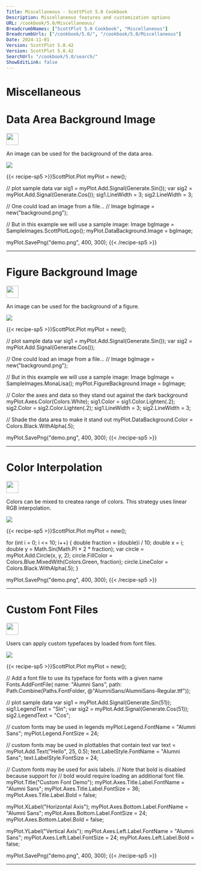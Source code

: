 ```yaml
---
Title: Miscellaneous - ScottPlot 5.0 Cookbook
Description: Miscellaneous features and customization options
URL: /cookbook/5.0/Miscellaneous/
BreadcrumbNames: ["ScottPlot 5.0 Cookbook", "Miscellaneous"]
BreadcrumbUrls: ["/cookbook/5.0/", "/cookbook/5.0/Miscellaneous"]
Date: 2024-11-01
Version: ScottPlot 5.0.42
Version: ScottPlot 5.0.42
SearchUrl: "/cookbook/5.0/search/"
ShowEditLink: false
---
```


<h1>Miscellaneous</h1>


<div class='d-flex align-items-center mt-5'>
<h1 class='me-2 text-dark my-0 border-0'>Data Area Background Image</h1>
<a href='/cookbook/5.0/Miscellaneous/DataBackgroundImage' target='_blank'>
<img src='/images/icons/new-window.svg' style='height: 2rem;' class='new-window-icon'>
</a>
</div>

An image can be used for the background of the data area.

[![](/cookbook/5.0/images/DataBackgroundImage.png?241101192719)](/cookbook/5.0/images/DataBackgroundImage.png?241101192719)

{{< recipe-sp5 >}}ScottPlot.Plot myPlot = new();

// plot sample data
var sig1 = myPlot.Add.Signal(Generate.Sin());
var sig2 = myPlot.Add.Signal(Generate.Cos());
sig1.LineWidth = 3;
sig2.LineWidth = 3;

// One could load an image from a file...
// Image bgImage = new("background.png");

// But in this example we will use a sample image:
Image bgImage = SampleImages.ScottPlotLogo();
myPlot.DataBackground.Image = bgImage;

myPlot.SavePng("demo.png", 400, 300);
{{< /recipe-sp5 >}}

<hr class='my-5 invisible'>



<div class='d-flex align-items-center mt-5'>
<h1 class='me-2 text-dark my-0 border-0'>Figure Background Image</h1>
<a href='/cookbook/5.0/Miscellaneous/FigureBackgroundImage' target='_blank'>
<img src='/images/icons/new-window.svg' style='height: 2rem;' class='new-window-icon'>
</a>
</div>

An image can be used for the background of a figure.

[![](/cookbook/5.0/images/FigureBackgroundImage.png?241101192719)](/cookbook/5.0/images/FigureBackgroundImage.png?241101192719)

{{< recipe-sp5 >}}ScottPlot.Plot myPlot = new();

// plot sample data
var sig1 = myPlot.Add.Signal(Generate.Sin());
var sig2 = myPlot.Add.Signal(Generate.Cos());

// One could load an image from a file...
// Image bgImage = new("background.png");

// But in this example we will use a sample image:
Image bgImage = SampleImages.MonaLisa();
myPlot.FigureBackground.Image = bgImage;

// Color the axes and data so they stand out against the dark background
myPlot.Axes.Color(Colors.White);
sig1.Color = sig1.Color.Lighten(.2);
sig2.Color = sig2.Color.Lighten(.2);
sig1.LineWidth = 3;
sig2.LineWidth = 3;

// Shade the data area to make it stand out
myPlot.DataBackground.Color = Colors.Black.WithAlpha(.5);

myPlot.SavePng("demo.png", 400, 300);
{{< /recipe-sp5 >}}

<hr class='my-5 invisible'>



<div class='d-flex align-items-center mt-5'>
<h1 class='me-2 text-dark my-0 border-0'>Color Interpolation</h1>
<a href='/cookbook/5.0/Miscellaneous/ColorInterpolation' target='_blank'>
<img src='/images/icons/new-window.svg' style='height: 2rem;' class='new-window-icon'>
</a>
</div>

Colors can be mixed to createa range of colors. This strategy uses linear RGB interpolation.

[![](/cookbook/5.0/images/ColorInterpolation.png?241101192719)](/cookbook/5.0/images/ColorInterpolation.png?241101192719)

{{< recipe-sp5 >}}ScottPlot.Plot myPlot = new();

for (int i = 0; i <= 10; i++)
{
    double fraction = (double)i / 10;
    double x = i;
    double y = Math.Sin(Math.PI * 2 * fraction);
    var circle = myPlot.Add.Circle(x, y, 2);
    circle.FillColor = Colors.Blue.MixedWith(Colors.Green, fraction);
    circle.LineColor = Colors.Black.WithAlpha(.5);
}

myPlot.SavePng("demo.png", 400, 300);
{{< /recipe-sp5 >}}

<hr class='my-5 invisible'>



<div class='d-flex align-items-center mt-5'>
<h1 class='me-2 text-dark my-0 border-0'>Custom Font Files</h1>
<a href='/cookbook/5.0/Miscellaneous/CustomFontFiles' target='_blank'>
<img src='/images/icons/new-window.svg' style='height: 2rem;' class='new-window-icon'>
</a>
</div>

Users can apply custom typefaces by loaded from font files.

[![](/cookbook/5.0/images/CustomFontFiles.png?241101192719)](/cookbook/5.0/images/CustomFontFiles.png?241101192719)

{{< recipe-sp5 >}}ScottPlot.Plot myPlot = new();

// Add a font file to use its typeface for fonts with a given name
Fonts.AddFontFile(
    name: "Alumni Sans",
    path: Path.Combine(Paths.FontFolder, @"AlumniSans/AlumniSans-Regular.ttf"));

// plot sample data
var sig1 = myPlot.Add.Signal(Generate.Sin(51));
sig1.LegendText = "Sin";
var sig2 = myPlot.Add.Signal(Generate.Cos(51));
sig2.LegendText = "Cos";

// custom fonts may be used in legends
myPlot.Legend.FontName = "Alumni Sans";
myPlot.Legend.FontSize = 24;

// custom fonts may be used in plottables that contain text
var text = myPlot.Add.Text("Hello", 25, 0.5);
text.LabelStyle.FontName = "Alumni Sans";
text.LabelStyle.FontSize = 24;

// Custom fonts may be used for axis labels.
// Note that bold is disabled because support for
// bold would require loading an additional font file.
myPlot.Title("Custom Font Demo");
myPlot.Axes.Title.Label.FontName = "Alumni Sans";
myPlot.Axes.Title.Label.FontSize = 36;
myPlot.Axes.Title.Label.Bold = false;

myPlot.XLabel("Horizontal Axis");
myPlot.Axes.Bottom.Label.FontName = "Alumni Sans";
myPlot.Axes.Bottom.Label.FontSize = 24;
myPlot.Axes.Bottom.Label.Bold = false;

myPlot.YLabel("Vertical Axis");
myPlot.Axes.Left.Label.FontName = "Alumni Sans";
myPlot.Axes.Left.Label.FontSize = 24;
myPlot.Axes.Left.Label.Bold = false;

myPlot.SavePng("demo.png", 400, 300);
{{< /recipe-sp5 >}}

<hr class='my-5 invisible'>


